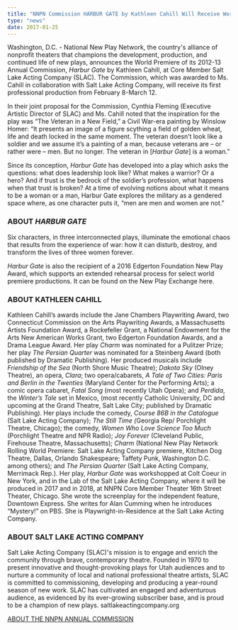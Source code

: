 ```yaml
---
title: "NNPN Commission HARBUR GATE by Kathleen Cahill Will Receive World Premiere at Salt Lake Acting Company"
type: "news"
date: 2017-01-25
---
```


<span class="lead-in">Washington, D.C. - National New Play Network, the country's alliance of nonprofit theaters that champions the development, production, and continued life of new plays, announces the World Premiere of its 2012-13 Annual Commission, </span><em><span class="lead-in">Harbur</span></em><span class="lead-in"><em> Gate</em> by Kathleen Cahill, at Core Member Salt Lake Acting Company (SLAC). The Commission, which was awarded to Ms. Cahill in collaboration with Salt Lake Acting Company, will receive its first professional production from February 8-March 12.</span>

In their joint proposal for the Commission, Cynthia Fleming (Executive Artistic Director of SLAC) and Ms. Cahill noted that the inspiration for the play was “The Veteran in a New Field,” a Civil War-era painting by Winslow Homer: “It presents an image of a figure scything a field of golden wheat, life and death locked in the same moment. The veteran doesn’t look like a soldier and we assume it’s a painting of a man, because veterans are – or rather were – men. But no longer. The veteran in [<em>Harbur Gate</em>] is a woman.”

Since its conception, <em>Harbur Gate</em> has developed into a play which asks the questions: what does leadership look like? What makes a warrior? Or a hero? And if trust is the bedrock of the soldier’s profession, what happens when that trust is broken? At a time of evolving notions about what it means to be a woman or a man, Harbur Gate explores the military as a gendered space where, as one character puts it, “men are men and women are not.”

### ABOUT <em>HARBUR GATE</em>

Six characters, in three interconnected plays, illuminate the emotional chaos that results from the experience of war: how it can disturb, destroy, and transform the lives of three women forever.

*Harbur Gate* is also the recipient of a 2016 Edgerton Foundation New Play Award, which supports an extended rehearsal process for select world premiere productions. It can be found on the New Play Exchange here.

### ABOUT KATHLEEN CAHILL

Kathleen Cahill’s awards include the Jane Chambers Playwriting Award, two Connecticut Commission on the Arts Playwriting Awards, a Massachusetts Artists Foundation Award, a Rockefeller Grant, a National Endowment for the Arts New American Works Grant, two Edgerton Foundation Awards, and a Drama League Award. Her play <em>Charm </em>was nominated for a Pulitzer Prize; her play <em>The Persian Quarter</em> was nominated for a Steinberg Award (both published by Dramatic Publishing). Her produced musicals include <em>Friendship of the Sea </em>(North Shore Music Theatre);<em> Dakota Sky</em> (Olney Theatre), an opera, <em>Clara</em>; two opera/cabarets, <em>A Tale of Two Cities: Paris and Berlin in the Twenties</em> (Maryland Center for the Performing Arts); a comic opera cabaret, <em>Fatal Song</em> (most recently Utah Opera); and <em>Perdida</em>, the <em>Winter’s Tale</em> set in Mexico, (most recently Catholic University, DC and upcoming at the Grand Theatre, Salt Lake City; published by Dramatic Publishing). Her plays include the comedy, <em>Course 86B in the Catalogue</em> (Salt Lake Acting Company);<em> The Still Time (</em>Georgia Rep/ Porchlight Theatre, Chicago); the comedy, <em>Women Who Love Science Too Much</em> (Porchlight Theatre and NPR Radio); <em>Joy Forever</em> (Cleveland Public, Firehouse Theatre, Massachusetts); <em>Charm </em>(National New Play Network Rolling World Premiere: Salt Lake Acting Company premiere, Kitchen Dog Theatre, Dallas, Orlando Shakespeare; Taffety Punk, Washington D.C. among others); and <em>The Persian Quarter </em>(Salt Lake Acting Company, Merrimack Rep.). Her play,<em> Harbur Gate </em>was workshopped at Colt Coeur in New York, and in the Lab of the Salt Lake Acting Company, where it will be produced in 2017 and in 2018, at NNPN Core Member Theater 16th Street Theater, Chicago. She wrote the screenplay for the independent feature, Downtown Express. She writes for Alan Cumming when he introduces “Mystery!” on PBS. She is Playwright-in-Residence at the Salt Lake Acting Company.

### ABOUT SALT LAKE ACTING COMPANY

Salt Lake Acting Company (SLAC)'s mission is to engage and enrich the community through brave, contemporary theatre. Founded in 1970 to present innovative and thought-provoking plays for Utah audiences and to nurture a community of local and national professional theatre artists, SLAC is committed to commissioning, developing and producing a year-round season of new work. SLAC has cultivated an engaged and adventurous audience, as evidenced by its ever-growing subscriber base, and is proud to be a champion of new plays. saltlakeactingcompany.org

<a href="http://nnpn.org/programs/commissions" rel="nofollow">ABOUT THE NNPN ANNUAL COMMISSION</a>

